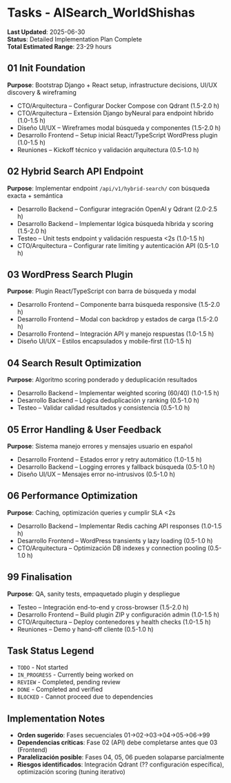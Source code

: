 # Tasks - AISearch_WorldShishas

**Last Updated**: 2025-06-30  
**Status**: Detailed Implementation Plan Complete  
**Total Estimated Range**: 23-29 hours

## 01 Init Foundation

**Purpose**: Bootstrap Django + React setup, infrastructure decisions, UI/UX discovery & wireframing

- CTO/Arquitectura – Configurar Docker Compose con Qdrant (1.5-2.0 h)
- CTO/Arquitectura – Extensión Django byNeural para endpoint híbrido (1.0-1.5 h)
- Diseño UI/UX – Wireframes modal búsqueda y componentes (1.5-2.0 h)
- Desarrollo Frontend – Setup inicial React/TypeScript WordPress plugin (1.0-1.5 h)
- Reuniones – Kickoff técnico y validación arquitectura (0.5-1.0 h)

## 02 Hybrid Search API Endpoint

**Purpose**: Implementar endpoint `/api/v1/hybrid-search/` con búsqueda exacta + semántica

- Desarrollo Backend – Configurar integración OpenAI y Qdrant (2.0-2.5 h)
- Desarrollo Backend – Implementar lógica búsqueda híbrida y scoring (1.5-2.0 h)
- Testeo – Unit tests endpoint y validación respuesta <2s (1.0-1.5 h)
- CTO/Arquitectura – Configurar rate limiting y autenticación API (0.5-1.0 h)

## 03 WordPress Search Plugin

**Purpose**: Plugin React/TypeScript con barra de búsqueda y modal

- Desarrollo Frontend – Componente barra búsqueda responsive (1.5-2.0 h)
- Desarrollo Frontend – Modal con backdrop y estados de carga (1.5-2.0 h)
- Desarrollo Frontend – Integración API y manejo respuestas (1.0-1.5 h)
- Diseño UI/UX – Estilos encapsulados y mobile-first (1.0-1.5 h)

## 04 Search Result Optimization

**Purpose**: Algoritmo scoring ponderado y deduplicación resultados

- Desarrollo Backend – Implementar weighted scoring (60/40) (1.0-1.5 h)
- Desarrollo Backend – Lógica deduplicación y ranking (0.5-1.0 h)
- Testeo – Validar calidad resultados y consistencia (0.5-1.0 h)

## 05 Error Handling & User Feedback

**Purpose**: Sistema manejo errores y mensajes usuario en español

- Desarrollo Frontend – Estados error y retry automático (1.0-1.5 h)
- Desarrollo Backend – Logging errores y fallback búsqueda (0.5-1.0 h)
- Diseño UI/UX – Mensajes error no-intrusivos (0.5-1.0 h)

## 06 Performance Optimization

**Purpose**: Caching, optimización queries y cumplir SLA <2s

- Desarrollo Backend – Implementar Redis caching API responses (1.0-1.5 h)
- Desarrollo Frontend – WordPress transients y lazy loading (0.5-1.0 h)
- CTO/Arquitectura – Optimización DB indexes y connection pooling (0.5-1.0 h)

## 99 Finalisation

**Purpose**: QA, sanity tests, empaquetado plugin y despliegue

- Testeo – Integración end-to-end y cross-browser (1.5-2.0 h)
- Desarrollo Frontend – Build plugin ZIP y configuración admin (1.0-1.5 h)
- CTO/Arquitectura – Deploy contenedores y health checks (1.0-1.5 h)
- Reuniones – Demo y hand-off cliente (0.5-1.0 h)

## Task Status Legend

- `TODO` - Not started
- `IN_PROGRESS` - Currently being worked on
- `REVIEW` - Completed, pending review
- `DONE` - Completed and verified
- `BLOCKED` - Cannot proceed due to dependencies

## Implementation Notes

- **Orden sugerido**: Fases secuenciales 01→02→03→04→05→06→99
- **Dependencias críticas**: Fase 02 (API) debe completarse antes que 03 (Frontend)
- **Paralelización posible**: Fases 04, 05, 06 pueden solaparse parcialmente
- **Riesgos identificados**: Integración Qdrant (?? configuración específica), optimización scoring (tuning iterativo)
